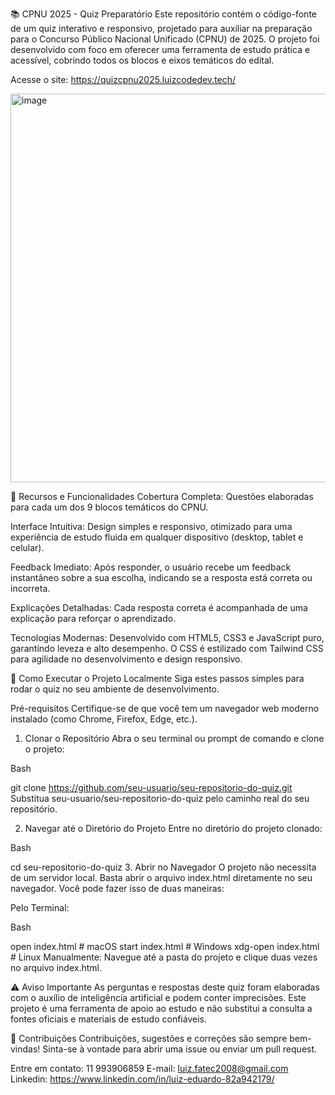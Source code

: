 📚 CPNU 2025 - Quiz Preparatório
Este repositório contém o código-fonte de um quiz interativo e responsivo, projetado para auxiliar na preparação para o Concurso Público Nacional Unificado (CPNU) de 2025. O projeto foi desenvolvido com foco em oferecer uma ferramenta de estudo prática e acessível, cobrindo todos os blocos e eixos temáticos do edital.

Acesse o site: https://quizcpnu2025.luizcodedev.tech/

<img width="1294" height="622" alt="image" src="https://github.com/user-attachments/assets/bc10decf-f25c-42ce-9f7d-0b835835414c" />

🌟 Recursos e Funcionalidades
Cobertura Completa: Questões elaboradas para cada um dos 9 blocos temáticos do CPNU.

Interface Intuitiva: Design simples e responsivo, otimizado para uma experiência de estudo fluida em qualquer dispositivo (desktop, tablet e celular).

Feedback Imediato: Após responder, o usuário recebe um feedback instantâneo sobre a sua escolha, indicando se a resposta está correta ou incorreta.

Explicações Detalhadas: Cada resposta correta é acompanhada de uma explicação para reforçar o aprendizado.

Tecnologias Modernas: Desenvolvido com HTML5, CSS3 e JavaScript puro, garantindo leveza e alto desempenho. O CSS é estilizado com Tailwind CSS para agilidade no desenvolvimento e design responsivo.

🚀 Como Executar o Projeto Localmente
Siga estes passos simples para rodar o quiz no seu ambiente de desenvolvimento.

Pré-requisitos
Certifique-se de que você tem um navegador web moderno instalado (como Chrome, Firefox, Edge, etc.).

1. Clonar o Repositório
Abra o seu terminal ou prompt de comando e clone o projeto:

Bash

git clone https://github.com/seu-usuario/seu-repositorio-do-quiz.git
Substitua seu-usuario/seu-repositorio-do-quiz pelo caminho real do seu repositório.

2. Navegar até o Diretório do Projeto
Entre no diretório do projeto clonado:

Bash

cd seu-repositorio-do-quiz
3. Abrir no Navegador
O projeto não necessita de um servidor local. Basta abrir o arquivo index.html diretamente no seu navegador. Você pode fazer isso de duas maneiras:

Pelo Terminal:

Bash

open index.html  # macOS
start index.html # Windows
xdg-open index.html # Linux
Manualmente:
Navegue até a pasta do projeto e clique duas vezes no arquivo index.html.


⚠️ Aviso Importante
As perguntas e respostas deste quiz foram elaboradas com o auxílio de inteligência artificial e podem conter imprecisões. Este projeto é uma ferramenta de apoio ao estudo e não substitui a consulta a fontes oficiais e materiais de estudo confiáveis.

🤝 Contribuições
Contribuições, sugestões e correções são sempre bem-vindas! Sinta-se à vontade para abrir uma issue ou enviar um pull request.

Entre em contato: 11 993906859
E-mail: luiz.fatec2008@gmail.com
Linkedin: https://www.linkedin.com/in/luiz-eduardo-82a942179/





